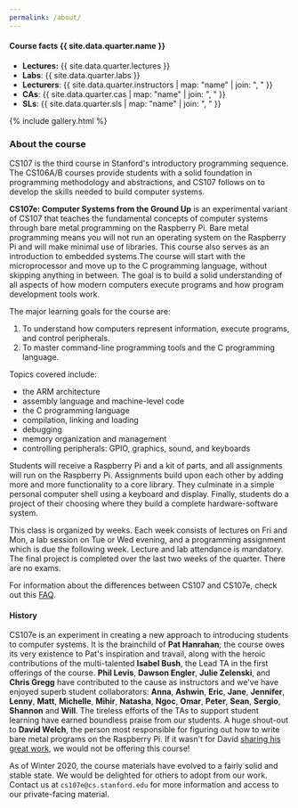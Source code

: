 ```yaml
---
permalink: /about/
---
```

#### Course facts {{ site.data.quarter.name }}

  -   **Lectures:** {{ site.data.quarter.lectures }}
  -   **Labs**: {{ site.data.quarter.labs }}
  -   **Lecturers**: {{ site.data.quarter.instructors | map: "name" | join: ", " }}
  -   **CAs**: {{ site.data.quarter.cas | map: "name" | join: ", " }}
  -   **SLs**: {{ site.data.quarter.sls | map: "name" | join: ", " }}

{% include gallery.html %}

### About the course
CS107 is the third course in Stanford's introductory programming sequence.
The CS106A/B courses provide students with a solid foundation in programming methodology and abstractions, and CS107 follows on to develop the skills needed to build
computer systems. 

__CS107e: Computer Systems from the Ground Up__ is an experimental variant of CS107 that teaches the fundamental concepts of
computer systems through bare metal programming on the Raspberry Pi. Bare metal
programming means you will not run an operating system on the Raspberry Pi and
will make minimal use of libraries. This course also serves as an
introduction to embedded systems.The course will start with the microprocessor and move up to
the C programming language, without skipping anything in between. The goal is
to build a solid understanding of all aspects of how modern computers execute
programs and how program development tools work.

The major learning goals for the course are:

1. To understand how computers represent information, execute programs, and control peripherals.
2. To master command-line programming tools and the C programming language.

Topics covered include:

  -   the ARM architecture
  -   assembly language and machine-level code
  -   the C programming language
  -   compilation, linking and loading
  -   debugging
  -   memory organization and management
  -   controlling peripherals: GPIO, graphics, sound, and keyboards

Students will receive a Raspberry Pi and a kit of parts,
and all assignments will run on the Raspberry Pi. Assignments build upon each other by adding more and more functionality to a core library.
They culminate in a simple personal computer shell
using a keyboard and display. Finally, students do a project of their choosing 
where they build a complete hardware-software system.

This class is organized by weeks. Each week consists of lectures
on Fri and Mon, a lab session on Tue or Wed evening, and a programming
assignment which is due the following week. Lecture and lab attendance is mandatory. The final project is completed over the last two weeks of the quarter. There are no exams.

For information about the differences between CS107 and CS107e,
check out this [FAQ](https://web.stanford.edu/class/cs107e/).

#### History
CS107e is an experiment in creating a new approach to introducing students to computer systems. It is the brainchild of __Pat Hanrahan__; the course owes its very existence to Pat's inspiration and travail, along with the heroic contributions of the multi-talented __Isabel Bush__, the Lead TA in the first offerings of the course. __Phil Levis__, __Dawson Engler__, __Julie Zelenski__, and __Chris Gregg__ have contributed to the cause as instructors and we've have enjoyed superb student collaborators: __Anna__, __Ashwin__, __Eric__, __Jane__, __Jennifer__, __Lenny__, __Matt__, __Michelle__, __Mihir__, __Natasha__, __Ngoc__, __Omar__, __Peter__, __Sean__, __Sergio__, __Shannon__ and __Will__. The tireless efforts of the TAs to support student learning have earned boundless praise from our students.
A huge shout-out to __David Welch__, the person most
responsible for figuring out how to write bare metal programs on the Raspberry
Pi. If it wasn't for David [sharing his great work](https://github.com/dwelch67/raspberrypi), we would not be offering this course!

As of Winter 2020, the course materials have evolved to a fairly solid and stable state. We would be delighted for others to adopt from our work. Contact us at `cs107e@cs.stanford.edu` for more information and access to our private-facing material.

